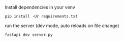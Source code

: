 Install dependencies in your venv
```
pip install -Ur requirements.txt
```
run the server (dev mode, auto reloads on file change)
```
fastapi dev server.py
```